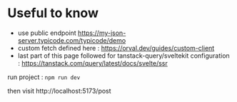 
# Useful to know
- use public endpoint  https://my-json-server.typicode.com/typicode/demo
- custom fetch defined here : https://orval.dev/guides/custom-client
- last part of this page followed for tanstack-query/sveltekit configuration :  https://tanstack.com/query/latest/docs/svelte/ssr

run project :
```npm run dev```

then visit http://localhost:5173/post